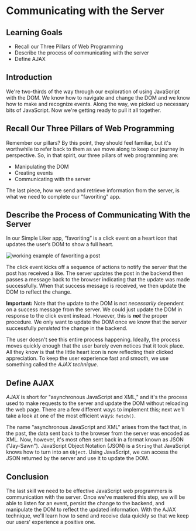 # Communicating with the Server

## Learning Goals

- Recall our Three Pillars of Web Programming
- Describe the process of communicating with the server
- Define AJAX

## Introduction

We're two-thirds of the way through our exploration of using JavaScript with the
DOM. We know how to navigate and change the DOM and we know how to make and
recognize events. Along the way, we picked up necessary bits of JavaScript. Now
we're getting ready to pull it all together.

## Recall Our Three Pillars of Web Programming

Remember our pillars? By this point, they should feel familiar, but it's
worthwhile to refer back to them as we move along to keep our journey in
perspective. So, in that spirit, our three pillars of web programming are:

- Manipulating the DOM
- Creating events
- Communicating with the server

The last piece, how we send and retrieve information from the server, is what we
need to complete our "favoriting" app.

## Describe the Process of Communicating With the Server

In our Simple Liker app, “favoriting” is a click event on a heart icon that
updates the user’s DOM to show a full heart.

![working example of favoriting a post][three-pillars-example-working]

The click event kicks off a sequence of actions to notify the server that the
post has received a like. The server updates the post in the backend then passes
a message back to the browser indicating that the update was made successfully.
When that success message is received, we then update the DOM to reflect the
change.

**Important:** Note that the update to the DOM is not _necessarily_ dependent on
a success message from the server. We could just update the DOM in response to
the click event instead. However, this is ***not*** the proper procedure. We
only want to update the DOM once we know that the server successfully
_persisted_ the change in the backend.

The user doesn't see this entire process happening. Ideally, the process moves
quickly enough that the user barely even notices that it took place. All they
know is that the little heart icon is now reflecting their clicked appreciation.
To keep the user experience fast and smooth, we use something called the _AJAX
technique_.

## Define AJAX

_AJAX_ is short for "asynchronous JavaScript and XML," and it's the process
used to make requests to the server and update the DOM without reloading the
web page. There are a few different ways to implement this; next we'll take a
look at one of the most efficient ways: `fetch()`.

The name "asynchronous JavaScript and XML" arises from the fact that, in the
past, the data sent back to the browser from the server was encoded as XML. Now,
however, it's most often sent back in a format known as JSON ("Jay-Sawn").
JavaScript Object Notation (JSON) is a `String` that JavaScript knows how to
turn into an `Object`. Using JavaScript, we can access the JSON returned by the
server and use it to update the DOM.

## Conclusion

The last skill we need to be effective JavaScript web programmers is
communication with the server. Once we've mastered this step, we will be able to
listen for an event, persist the change to the backend, and manipulate the DOM
to reflect the updated information. With the AJAX technique, we'll learn how to
send and receive data quickly so that we keep our users' experience a positive
one.

[three-pillars-example-working]: https://curriculum-content.s3.amazonaws.com/fewpjs/fewpjs-stitching-together-the-three-pillars/three-pillars-02.gif
